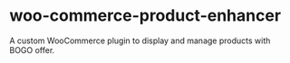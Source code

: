# woo-commerce-product-enhancer
A custom WooCommerce plugin to display and manage products with BOGO offer. 
